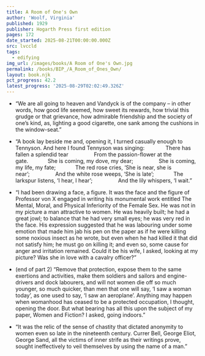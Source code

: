 ```yaml
---
title: A Room of One's Own
author: 'Woolf, Virginia'
published: 1929
publisher: Hogarth Press first edition
pages: 172
date_started: 2025-08-21T00:00:00.000Z
src: lvccld
tags:
  - edifying
img_url: /images/books/A Room of One's Own.jpg
permalink: /books/BIP_/A_Room_of_Ones_Own/
layout: book.njk
pct_progress: 42.2
latest_progress: '2025-08-29T02:02:49.326Z'
---
```

 
* <span meta="11.2@2025-08-25T15:39:42.556Z"></span> “We are all going to heaven and Vandyck is of the company – in other words, how good life seemed, how sweet its rewards, how trivial this grudge or that grievance, how admirable friendship and the society of one’s kind, as, lighting a good cigarette, one sank among the cushions in the window-seat.”

* <span meta="11.8@2025-08-25T15:49:08.592Z"></span> “A book lay beside me and, opening it, I turned casually enough to Tennyson. And here I found Tennyson was singing:
             There has fallen a splendid tear                 From the passion-flower at the gate.             She is coming, my dove, my dear;                 She is coming, my life, my fate;             The red rose cries, ‘She is near, she is near’;                 And the white rose weeps, ‘She is late’;             The larkspur listens, ‘I hear, I hear’;                 And the lily whispers, ‘I wait.”

* <span meta="26.7@2025-08-26T15:00:08.468Z"></span> “I had been drawing a face, a figure. It was the face and the figure of Professor von X engaged in writing his monumental work entitled The Mental, Moral, and Physical Inferiority of the Female Sex. He was not in my picture a man attractive to women. He was heavily built; he had a great jowl; to balance that he had very small eyes; he was very red in the face. His expression suggested that he was labouring under some emotion that made him jab his pen on the paper as if he were killing some noxious insect as he wrote, but even when he had killed it that did not satisfy him; he must go on killing it; and even so, some cause for anger and irritation remained. Could it be his wife, I asked, looking at my picture? Was she in love with a cavalry officer?”

* <span meta="34.8@2025-08-26T23:05:26.438Z"></span> (end of part 2) “Remove that protection, expose them to the same exertions and activities, make them soldiers and sailors and engine-drivers and dock labourers, and will not women die off so much younger, so much quicker, than men that one will say, ‘I saw a woman today’, as one used to say, ‘I saw an aeroplane’. Anything may happen when womanhood has ceased to be a protected occupation, I thought, opening the door. But what bearing has all this upon the subject of my paper, Women and Fiction? I asked, going indoors.”

* <span meta="42.2@2025-08-29T02:02:49.326Z"></span> “It was the relic of the sense of chastity that dictated anonymity to women even so late in the nineteenth century. Currer Bell, George Eliot, George Sand, all the victims of inner strife as their writings prove, sought ineffectively to veil themselves by using the name of a man.”
